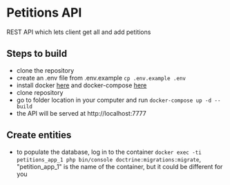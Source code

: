 # Petitions API

REST API which lets client get all and add petitions

## Steps to build
- clone the repository
- create an .env file from .env.example `cp .env.example .env`
- install docker [here](https://docs.docker.com/get-docker/) and docker-compose [here](https://docs.docker.com/compose/install/)
- clone repository
- go to folder location in your computer and run `docker-compose up -d --build`
- the API will be served at http://localhost:7777

## Create entities
- to populate the database, log in to the container `docker exec -ti petitions_app_1 php bin/console doctrine:migrations:migrate`, "petition_app_1" is 
  the name of the container, but it could be different for you